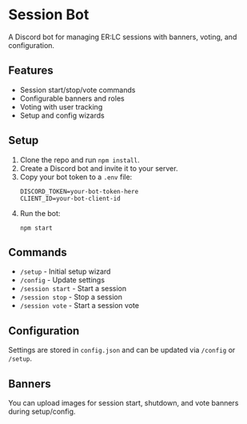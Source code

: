 # Session Bot

A Discord bot for managing ER:LC sessions with banners, voting, and configuration.

## Features
- Session start/stop/vote commands
- Configurable banners and roles
- Voting with user tracking
- Setup and config wizards

## Setup
1. Clone the repo and run `npm install`.
2. Create a Discord bot and invite it to your server.
3. Copy your bot token to a `.env` file:
   ```
   DISCORD_TOKEN=your-bot-token-here
   CLIENT_ID=your-bot-client-id
   ```
4. Run the bot:
   ```
   npm start
   ```

## Commands
- `/setup` - Initial setup wizard
- `/config` - Update settings
- `/session start` - Start a session
- `/session stop` - Stop a session
- `/session vote` - Start a session vote

## Configuration
Settings are stored in `config.json` and can be updated via `/config` or `/setup`.

## Banners
You can upload images for session start, shutdown, and vote banners during setup/config. 